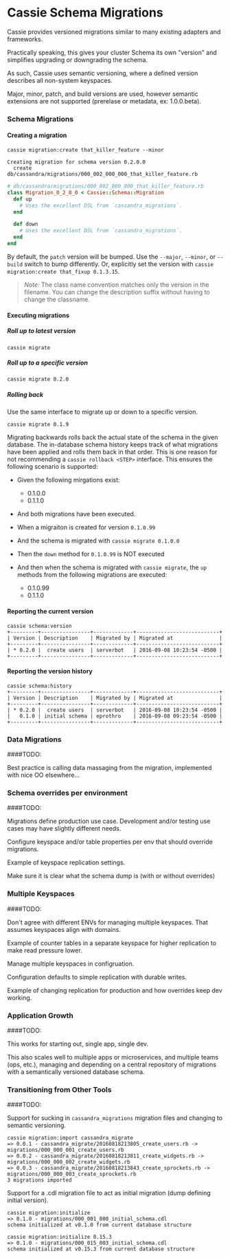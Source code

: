 # Cassie Schema Migrations

Cassie provides versioned migrations similar to many existing adapters and frameworks.

Practically speaking, this gives your cluster Schema its own "version" and simplifies upgrading or downgrading the schema.

As such, Cassie uses semantic versioning, where a defined version describes all non-system keyspaces.

Major, minor, patch, and build versions are used, however semantic extensions are not supported (prerelase or metadata, ex: 1.0.0.beta).

### Schema Migrations
#### Creating a migration

```
cassie migration:create that_killer_feature --minor
```
```
Creating migration for schema version 0.2.0.0
  create db/cassandra/migrations/000_002_000_000_that_killer_feature.rb
```

```ruby
# db/cassandra/migrations/000_002_000_000_that_killer_feature.rb
class Migration_0_2_0_0 < Cassie::Schema::Migration
  def up
    # Uses the excellent DSL from `cassandra_migrations`.
  end

  def down
    # Uses the excellent DSL from `cassandra_migrations`.
  end
end
```

By default, the `patch` version will be bumped. Use the `--major`, `--minor`, or `--build` switch to bump differently. Or, explicitly set the version with `cassie migration:create that_fixup 0.1.3.15`.

> *Note:* The class name convention matches only the version in the filename. You can change the description suffix without having to change the classname.

#### Executing migrations

##### Roll up to latest version

```
cassie migrate
```

##### Roll up to a specific version

```
cassie migrate 0.2.0
```

##### Rolling back

Use the same interface to migrate up or down to a specific version.

```
cassie migrate 0.1.9
```

Migrating backwards rolls back the actual state of the schema in the given database. The in-database schema history keeps track of what migrations have been applied and rolls them back in that order. This is one reason for not recommending a `cassie rollback <STEP>` interface. This ensures the following scenario is supported:

* Given the following mirgations exist:
  * 0.1.0.0
  * 0.1.1.0
* And both migrations have been executed.
* When a migraiton is created for version `0.1.0.99`
* And the schema is migrated with `cassie migrate 0.1.0.0`
* Then the `down` method for `0.1.0.99` is NOT executed

* And then when the schema is migrated with `cassie migrate`, the `up` methods from the following migrations are executed:
  * 0.1.0.99
  * 0.1.1.0


#### Reporting the current version
```
cassie schema:version
+---------+----------------+-------------+---------------------------+
| Version | Description    | Migrated by | Migrated at               |
+---------+----------------+-------------+---------------------------+
| * 0.2.0 |  create users  | serverbot   | 2016-09-08 10:23:54 -0500 |
+---------+----------------+-------------+---------------------------+
```

#### Reporting the version history
```
cassie schema:history
+---------+----------------+-------------+---------------------------+
| Version | Description    | Migrated by | Migrated at               |
+---------+----------------+-------------+---------------------------+
| * 0.2.0 |  create users  | serverbot   | 2016-09-08 10:23:54 -0500 |
|   0.1.0 | initial schema | eprothro    | 2016-09-08 09:23:54 -0500 |
+---------+----------------+-------------+---------------------------+
```

### Data Migrations

####TODO:

Best practice is calling data massaging from the migration, implemented with nice OO elsewhere...

### Schema overrides per environment

####TODO:

Migrations define production use case. Development and/or testing use cases may have slightly different needs.

Configure keyspace and/or table properties per env that should override migrations.

Example of keyspace replication settings.

Make sure it is clear what the schema dump is (with or without overrides)

### Multiple Keyspaces

####TODO:

Don't agree with different ENVs for managing multiple keyspaces. That assumes keyspaces align with domains.

Example of counter tables in a separate keyspace for higher replication to make read pressure lower.

Manage multiple keyspaces in configruation.

Configuration defaults to simple replication with durable writes.

Example of changing replication for production and how overrides keep dev working.

### Application Growth

####TODO:

This works for starting out, single app, single dev.

This also scales well to multiple apps or microservices, and multiple teams (ops, etc.), managing and depending on a central repository of migrations with a semantically versioned database schema.

### Transitioning from Other Tools

####TODO:

Support for sucking in `cassandra_migrations` migration files and changing to semantic versioning.

```
cassie migration:import cassandra_migrate
=> 0.0.1 - cassandra_migrate/20160818213805_create_users.rb -> migrations/000_000_001_create_users.rb
=> 0.0.2 - cassandra_migrate/20160818213811_create_widgets.rb -> migrations/000_000_002_create_widgets.rb
=> 0.0.3 - cassandra_migrate/20160818213843_create_sprockets.rb -> migrations/000_000_003_create_sprockets.rb
3 migrations imported
```

Support for a .cdl migration file to act as initial migration (dump defining initial version).

```
cassie migration:initialize
=> 0.1.0 - migrations/000_001_000_initial_schema.cdl
schema initialized at v0.1.0 from current database structure
```

```
cassie migration:initialize 0.15.3
=> 0.1.0 - migrations/000_015_003_initial_schema.cdl
schema initialized at v0.15.3 from current database structure
```